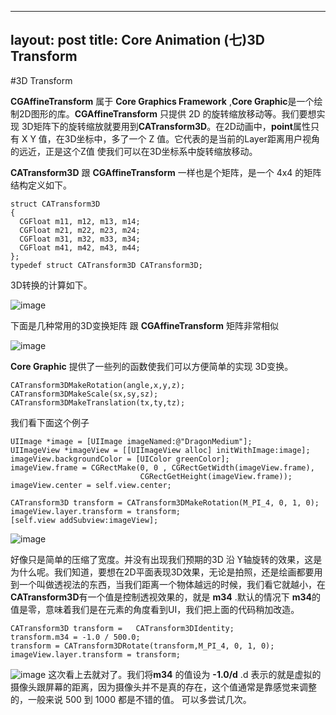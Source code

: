 
---
layout: post
title: Core Animation (七)3D Transform
---

#3D Transform

**CGAffineTransform** 属于 **Core Graphics Framework** ,**Core Graphic**是一个绘制2D图形的库。**CGAffineTransform** 只提供 2D 的旋转缩放移动等。我们要想实现 3D矩阵下的旋转缩放就要用到**CATransform3D**。在2D动画中，**point**属性只有 X Y 值，在3D坐标中，多了一个 Z 值。它代表的是当前的Layer距离用户视角的远近，正是这个Z值 使我们可以在3D坐标系中旋转缩放移动。

**CATransform3D** 跟 **CGAffineTransform** 一样也是个矩阵，是一个 4x4 的矩阵结构定义如下。
	
	struct CATransform3D
	{
	  CGFloat m11, m12, m13, m14;
	  CGFloat m21, m22, m23, m24;
	  CGFloat m31, m32, m33, m34;
	  CGFloat m41, m42, m43, m44;
	};
	typedef struct CATransform3D CATransform3D;
	
3D转换的计算如下。

![image](https://developer.apple.com/library/ios/documentation/Cocoa/Conceptual/CoreAnimation_guide/Art/transform_basic_math_2x.png)


下面是几种常用的3D变换矩阵 跟 **CGAffineTransform** 矩阵非常相似


![image](https://developer.apple.com/library/ios/documentation/Cocoa/Conceptual/CoreAnimation_guide/Art/transform_manipulations_2x.png)


**Core Graphic** 提供了一些列的函数使我们可以方便简单的实现 3D变换。

	CATransform3DMakeRotation(angle,x,y,z);
	CATransform3DMakeScale(sx,sy,sz);
	CATransform3DMakeTranslation(tx,ty,tz);

我们看下面这个例子

	UIImage *image = [UIImage imageNamed:@"DragonMedium"];
	UIImageView *imageView = [[UIImageView alloc] initWithImage:image];
	imageView.backgroundColor = [UIColor greenColor];
	imageView.frame = CGRectMake(0, 0 , CGRectGetWidth(imageView.frame),
								 CGRectGetHeight(imageView.frame));
	imageView.center = self.view.center;
	
	CATransform3D transform = CATransform3DMakeRotation(M_PI_4, 0, 1, 0);
	imageView.layer.transform = transform;
	[self.view addSubview:imageView];

![image](http://m1.img.libdd.com/farm5/2013/1020/22/00594CE26CC3572725BEF8911D9A93EBE1B6259EAEAD7_594_856.PNG)

好像只是简单的压缩了宽度。并没有出现我们预期的3D 沿 Y轴旋转的效果，这是为什么呢。我们知道，要想在2D平面表现3D效果，无论是拍照，还是绘画都要用到一个叫做透视法的东西，当我们距离一个物体越远的时候，我们看它就越小，在**CATransform3D**有一个值是控制透视效果的，就是 **m34** .默认的情况下 **m34**的值是零，意味着我们是在元素的角度看到UI，我们把上面的代码稍加改造。

	CATransform3D transform =	CATransform3DIdentity;
	transform.m34 = -1.0 / 500.0;
	transform = CATransform3DRotate(transform,M_PI_4, 0, 1, 0);
	imageView.layer.transform = transform;

![image](http://m3.img.libdd.com/farm5/2013/1020/22/D23F55284B47C8C51F62F170CAA35113AA8262A12DC96_594_856.PNG)
这次看上去就对了。我们将**m34** 的值设为 **-1.0/d** .d 表示的就是虚拟的摄像头跟屏幕的距离，因为摄像头并不是真的存在，这个值通常是靠感觉来调整的，一般来说 500 到 1000 都是不错的值。 可以多尝试几次。